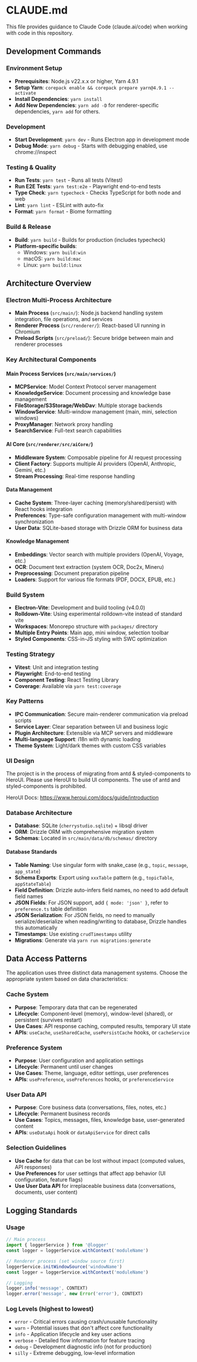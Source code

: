 # CLAUDE.md

This file provides guidance to Claude Code (claude.ai/code) when working with code in this repository.

## Development Commands

### Environment Setup

- **Prerequisites**: Node.js v22.x.x or higher, Yarn 4.9.1
- **Setup Yarn**: `corepack enable && corepack prepare yarn@4.9.1 --activate`
- **Install Dependencies**: `yarn install`
- **Add New Dependencies**: `yarn add -D` for renderer-specific dependencies, `yarn add` for others.

### Development

- **Start Development**: `yarn dev` - Runs Electron app in development mode
- **Debug Mode**: `yarn debug` - Starts with debugging enabled, use chrome://inspect

### Testing & Quality

- **Run Tests**: `yarn test` - Runs all tests (Vitest)
- **Run E2E Tests**: `yarn test:e2e` - Playwright end-to-end tests
- **Type Check**: `yarn typecheck` - Checks TypeScript for both node and web
- **Lint**: `yarn lint` - ESLint with auto-fix
- **Format**: `yarn format` - Biome formatting

### Build & Release

- **Build**: `yarn build` - Builds for production (includes typecheck)
- **Platform-specific builds**:
  - Windows: `yarn build:win`
  - macOS: `yarn build:mac`
  - Linux: `yarn build:linux`

## Architecture Overview

### Electron Multi-Process Architecture

- **Main Process** (`src/main/`): Node.js backend handling system integration, file operations, and services
- **Renderer Process** (`src/renderer/`): React-based UI running in Chromium
- **Preload Scripts** (`src/preload/`): Secure bridge between main and renderer processes

### Key Architectural Components

#### Main Process Services (`src/main/services/`)

- **MCPService**: Model Context Protocol server management
- **KnowledgeService**: Document processing and knowledge base management
- **FileStorage/S3Storage/WebDav**: Multiple storage backends
- **WindowService**: Multi-window management (main, mini, selection windows)
- **ProxyManager**: Network proxy handling
- **SearchService**: Full-text search capabilities

#### AI Core (`src/renderer/src/aiCore/`)

- **Middleware System**: Composable pipeline for AI request processing
- **Client Factory**: Supports multiple AI providers (OpenAI, Anthropic, Gemini, etc.)
- **Stream Processing**: Real-time response handling

#### Data Management

- **Cache System**: Three-layer caching (memory/shared/persist) with React hooks integration
- **Preferences**: Type-safe configuration management with multi-window synchronization
- **User Data**: SQLite-based storage with Drizzle ORM for business data

#### Knowledge Management

- **Embeddings**: Vector search with multiple providers (OpenAI, Voyage, etc.)
- **OCR**: Document text extraction (system OCR, Doc2x, Mineru)
- **Preprocessing**: Document preparation pipeline
- **Loaders**: Support for various file formats (PDF, DOCX, EPUB, etc.)

### Build System

- **Electron-Vite**: Development and build tooling (v4.0.0)
- **Rolldown-Vite**: Using experimental rolldown-vite instead of standard vite
- **Workspaces**: Monorepo structure with `packages/` directory
- **Multiple Entry Points**: Main app, mini window, selection toolbar
- **Styled Components**: CSS-in-JS styling with SWC optimization

### Testing Strategy

- **Vitest**: Unit and integration testing
- **Playwright**: End-to-end testing
- **Component Testing**: React Testing Library
- **Coverage**: Available via `yarn test:coverage`

### Key Patterns

- **IPC Communication**: Secure main-renderer communication via preload scripts
- **Service Layer**: Clear separation between UI and business logic
- **Plugin Architecture**: Extensible via MCP servers and middleware
- **Multi-language Support**: i18n with dynamic loading
- **Theme System**: Light/dark themes with custom CSS variables

### UI Design

The project is in the process of migrating from antd & styled-components to HeroUI. Please use HeroUI to build UI components. The use of antd and styled-components is prohibited.

HeroUI Docs: https://www.heroui.com/docs/guide/introduction

### Database Architecture

- **Database**: SQLite (`cherrystudio.sqlite`) + libsql driver
- **ORM**: Drizzle ORM with comprehensive migration system
- **Schemas**: Located in `src/main/data/db/schemas/` directory

#### Database Standards

- **Table Naming**: Use singular form with snake_case (e.g., `topic`, `message`, `app_state`)
- **Schema Exports**: Export using `xxxTable` pattern (e.g., `topicTable`, `appStateTable`)
- **Field Definition**: Drizzle auto-infers field names, no need to add default field names
- **JSON Fields**: For JSON support, add `{ mode: 'json' }`, refer to `preference.ts` table definition
- **JSON Serialization**: For JSON fields, no need to manually serialize/deserialize when reading/writing to database, Drizzle handles this automatically
- **Timestamps**: Use existing `crudTimestamps` utility
- **Migrations**: Generate via `yarn run migrations:generate`

## Data Access Patterns

The application uses three distinct data management systems. Choose the appropriate system based on data characteristics:

### Cache System
- **Purpose**: Temporary data that can be regenerated
- **Lifecycle**: Component-level (memory), window-level (shared), or persistent (survives restart)
- **Use Cases**: API response caching, computed results, temporary UI state
- **APIs**: `useCache`, `useSharedCache`, `usePersistCache` hooks, or `cacheService`

### Preference System
- **Purpose**: User configuration and application settings
- **Lifecycle**: Permanent until user changes
- **Use Cases**: Theme, language, editor settings, user preferences
- **APIs**: `usePreference`, `usePreferences` hooks, or `preferenceService`

### User Data API
- **Purpose**: Core business data (conversations, files, notes, etc.)
- **Lifecycle**: Permanent business records
- **Use Cases**: Topics, messages, files, knowledge base, user-generated content
- **APIs**: `useDataApi` hook or `dataApiService` for direct calls

### Selection Guidelines

- **Use Cache** for data that can be lost without impact (computed values, API responses)
- **Use Preferences** for user settings that affect app behavior (UI configuration, feature flags)
- **Use User Data API** for irreplaceable business data (conversations, documents, user content)

## Logging Standards

### Usage

```typescript
// Main process
import { loggerService } from '@logger'
const logger = loggerService.withContext('moduleName')

// Renderer process (set window source first)
loggerService.initWindowSource('windowName')
const logger = loggerService.withContext('moduleName')

// Logging
logger.info('message', CONTEXT)
logger.error('message', new Error('error'), CONTEXT)
```

### Log Levels (highest to lowest)

- `error` - Critical errors causing crash/unusable functionality
- `warn` - Potential issues that don't affect core functionality
- `info` - Application lifecycle and key user actions
- `verbose` - Detailed flow information for feature tracing
- `debug` - Development diagnostic info (not for production)
- `silly` - Extreme debugging, low-level information
